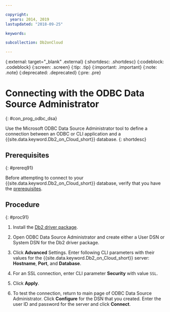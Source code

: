 ```yaml
---

copyright:
  years: 2014, 2019
lastupdated: "2018-09-25"

keywords:

subcollection: Db2onCloud

---
```


<!-- Attribute definitions --> 
{:external: target="_blank" .external}
{:shortdesc: .shortdesc}
{:codeblock: .codeblock}
{:screen: .screen}
{:tip: .tip}
{:important: .important}
{:note: .note}
{:deprecated: .deprecated}
{:pre: .pre}

# Connecting with the ODBC Data Source Administrator
{: #con_prog_odbc_dsa}

Use the Microsoft ODBC Data Source Administrator tool to define a connection between an ODBC or CLI application and a {{site.data.keyword.Db2_on_Cloud_short}} database.
{: shortdesc}

## Prerequisites
{: #prereq91}

Before attempting to connect to your {{site.data.keyword.Db2_on_Cloud_short}} database, verify that you have the [prerequisites](/docs/services/Db2onCloud/connecting?topic=Db2onCloud-connect_ov#prereqs).

<!-- Before you can connect to your database, you must perform the following steps:

- [Verify prerequisites](prereqs.html), including installing driver packages, configuring your local environment, and downloading SSL certificates (if needed)
- Collect [connection information](credentials.html), including database details such as host name and port numbers, and connection credentials such as user ID and password -->

## Procedure
{: #proc91}

1. Install the [Db2 driver package](/docs/services/Db2onCloud?topic=Db2onCloud-dr_pkg#dr_pkg).

2. Open ODBC Data Source Administrator and create either a User DSN or System DSN for the Db2 driver package.
    
3. Click **Advanced** Settings. Enter following CLI parameters with their values for the {{site.data.keyword.Db2_on_Cloud_short}} server: **Hostname**, **Port**, and **Database**.
    
4. For an SSL connection, enter CLI parameter **Security** with value `SSL`.
    
5. Click **Apply**.
    
6. To test the connection, return to main page of ODBC Data Source Administrator. Click **Configure** for the DSN that you created. Enter the user ID and password for the server and click **Connect**.

